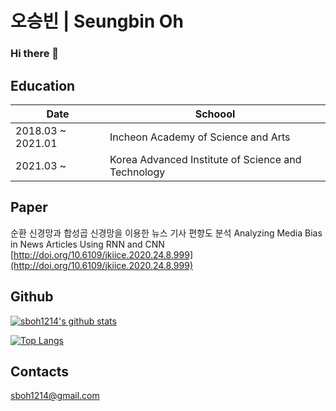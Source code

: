 # 오승빈 | Seungbin Oh

### Hi there 👋

## Education

| Date | Schoool |
| ---- | ------- |
| 2018.03 ~ 2021.01 | Incheon Academy of Science and Arts |
| 2021.03 ~         | Korea Advanced Institute of Science and Technology |

## Paper

순환 신경망과 합성곱 신경망을 이용한 뉴스 기사 편향도 분석
Analyzing Media Bias in News Articles Using RNN and CNN
[http://doi.org/10.6109/jkiice.2020.24.8.999](http://doi.org/10.6109/jkiice.2020.24.8.999)

## Github

[![sboh1214's github stats](https://github-readme-stats.vercel.app/api?username=sboh1214)](https://github.com/anuraghazra/github-readme-stats)

[![Top Langs](https://github-readme-stats.vercel.app/api/top-langs/?username=sboh1214)](https://github.com/anuraghazra/github-readme-stats)

## Contacts

sboh1214@gmail.com
